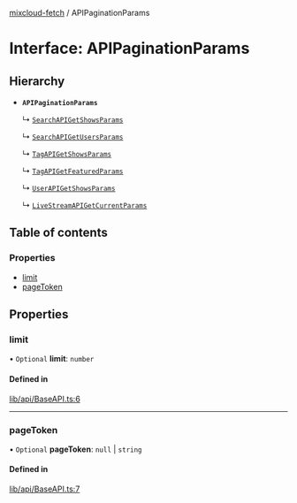 [mixcloud-fetch](../README.md) / APIPaginationParams

# Interface: APIPaginationParams

## Hierarchy

- **`APIPaginationParams`**

  ↳ [`SearchAPIGetShowsParams`](SearchAPIGetShowsParams.md)

  ↳ [`SearchAPIGetUsersParams`](SearchAPIGetUsersParams.md)

  ↳ [`TagAPIGetShowsParams`](TagAPIGetShowsParams.md)

  ↳ [`TagAPIGetFeaturedParams`](TagAPIGetFeaturedParams.md)

  ↳ [`UserAPIGetShowsParams`](UserAPIGetShowsParams.md)

  ↳ [`LiveStreamAPIGetCurrentParams`](LiveStreamAPIGetCurrentParams.md)

## Table of contents

### Properties

- [limit](APIPaginationParams.md#limit)
- [pageToken](APIPaginationParams.md#pagetoken)

## Properties

### limit

• `Optional` **limit**: `number`

#### Defined in

[lib/api/BaseAPI.ts:6](https://github.com/patrickkfkan/mixcloud-fetch/blob/a2692f0/src/lib/api/BaseAPI.ts#L6)

___

### pageToken

• `Optional` **pageToken**: ``null`` \| `string`

#### Defined in

[lib/api/BaseAPI.ts:7](https://github.com/patrickkfkan/mixcloud-fetch/blob/a2692f0/src/lib/api/BaseAPI.ts#L7)
